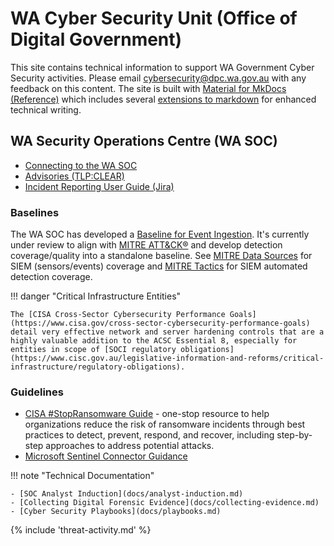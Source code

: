 # WA Cyber Security Unit (Office of Digital Government)

This site contains technical information to support WA Government Cyber Security activities. Please email [cybersecurity@dpc.wa.gov.au](mailto:cybersecurity@dpc.wa.gov.au) with any feedback on this content. The site is built with [Material for MkDocs (Reference)](https://squidfunk.github.io/mkdocs-material/reference/) which includes several [extensions to markdown](https://squidfunk.github.io/mkdocs-material/setup/extensions/?h=markdown) for enhanced technical writing.

## WA Security Operations Centre (WA SOC)

- [Connecting to the WA SOC](onboarding.md)
- [Advisories (TLP:CLEAR)](advisories.md)
- [Incident Reporting User Guide (Jira)](docs/incident-reporting.md)

### Baselines

The WA SOC has developed a [Baseline for Event Ingestion](baselines/data-sources.md). It's currently under review to align with [MITRE ATT&CK®](https://attack.mitre.org) and develop detection coverage/quality into a standalone baseline. See [MITRE Data Sources](https://attack.mitre.org/datasources/) for SIEM (sensors/events) coverage and [MITRE Tactics](https://attack.mitre.org/tactics/enterprise/) for SIEM automated detection coverage.

!!! danger "Critical Infrastructure Entities"

    The [CISA Cross-Sector Cybersecurity Performance Goals](https://www.cisa.gov/cross-sector-cybersecurity-performance-goals) detail very effective network and server hardening controls that are a highly valuable addition to the ACSC Essential 8, especially for entities in scope of [SOCI regulatory obligations](https://www.cisc.gov.au/legislative-information-and-reforms/critical-infrastructure/regulatory-obligations).

### Guidelines

- [CISA #StopRansomware Guide](https://www.cisa.gov/resources-tools/resources/stopransomware-guide) - one-stop resource to help organizations reduce the risk of ransomware incidents through best practices to detect, prevent, respond, and recover, including step-by-step approaches to address potential attacks.
- [Microsoft Sentinel Connector Guidance](onboarding/sentinel-guidance.md)

!!! note "Technical Documentation"

    - [SOC Analyst Induction](docs/analyst-induction.md)
    - [Collecting Digital Forensic Evidence](docs/collecting-evidence.md)
    - [Cyber Security Playbooks](docs/playbooks.md)

{% include 'threat-activity.md' %}

<script>
    if (window.location.hash && window.location.hash[1] === "/") {
        var location_parts = window.location.hash.slice(1).split("?id=");
        window.location.hash = '';
        if (location_parts[1]) {
            window.location.hash = location_parts[1];
        }
        window.location.pathname = window.location.pathname + location_parts[0].replace(".md", "");
    }
</script>

